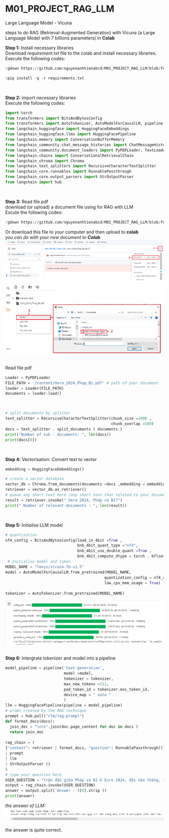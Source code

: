 # M01_PROJECT_RAG_LLM
Large Language Model - Vicuna

steps to do RAG (Retrieval-Augmented Generation) with Vicuna (a Large Language Model with 7 billions parameters) in **Colab**<br>  

**Step 1:** Install necessary libraries   
Download *requirement.txt* file to the colab and install necessary libraries.  
Execute the following codes:
```python
!gdown https://github.com/nguyenanhtienabcd/M01_PROJECT_RAG_LLM/blob/feature/RAG-LLM/requirements.txt
```
```python
!pip install -q -r requirements.txt
```
<br>  

**Step 2:** import necessary libraries  
Execute the following codes:
```python
import torch
from transformers import BitsAndBytesConfig
from transformers import AutoTokenizer, AutoModelForCausalLM, pipeline
from langchain_huggingface import HuggingFaceEmbeddings
from langchain_huggingface.llms import HuggingFacePipeline
from langchain.memory import ConversationBufferMemory
from langchain_community.chat_message_histories import ChatMessageHistory
from langchain_community.document_loaders import PyPDFLoader, TextLoader
from langchain.chains import ConversationalRetrievalChain
from langchain_chroma import Chroma
from langchain_text_splitters import RecursiveCharacterTextSplitter
from langchain_core.runnables import RunnablePassthrough
from langchain_core.output_parsers import StrOutputParser
from langchain import hub
```
<br>  

**Step 3:** Read file pdf  
download (or upload) a document file using for RAG with LLM  
Excute the following codes:
```python
!gdown https://github.com/nguyenanhtienabcd/M01_PROJECT_RAG_LLM/blob/feature/RAG-LLM/Uero_2024_Phap_Bi.pdf
```
Or download this file to your computer and then upload to **colab**  
*you can do with your new document to **Colab***
![Download figure](figures\1.png)  
![Upload figure](figures\2.png) <br><br>  

Read file pdf
```python
Loader = PyPDFLoader
FILE_PATH = '/content/Uero_2024_Phap_Bi.pdf' # path of your document
loader = Loader(FILE_PATH)
documents = loader.load()
```
<br>  

```python
# split documents by splitter 
text_splitter = RecursiveCharacterTextSplitter(chunk_size =1000 ,
                                               chunk_overlap =100)
docs = text_splitter . split_documents ( documents )
print("Number of sub - documents: ", len(docs))
print(docs[0])
```  
<br>  

**Step 4:** Vectorisation: Convert text to vector
```python
embedding = HuggingFaceEmbeddings()
```
```python
# create a vector database
vector_db = Chroma.from_documents(documents =docs ,embedding = embedding)
retriever = vector_db.as_retriever()
# queue any short text here (any short text that related to your document)
result = retriever.invoke(" Uero 2024, Pháp và Bỉ?")
print(" Number of relevant documents : ", len(result))
```
<br>  

**Step 5:** Initialise LLM model
```python
# quantization
nf4_config = BitsAndBytesConfig(load_in_4bit =True ,
                                bnb_4bit_quant_type ="nf4",
                                bnb_4bit_use_double_quant =True ,
                                bnb_4bit_compute_dtype = torch . bfloat16)
 # Initialise model and token
MODEL_NAME = "lmsys/vicuna-7b-v1.5"
model = AutoModelForCausalLM.from_pretrained(MODEL_NAME,
                                            quantization_config = nf4_config,
                                            low_cpu_mem_usage = True)

tokenizer = AutoTokenizer.from_pretrained(MODEL_NAME)
```
![model and token](figures\3.png)  
<br>  

**Step 6:** Intergrate tokenizer and model into a pipeline
```python
model_pipeline = pipeline('text-generation',
                          model =model,
                          tokenizer = tokenizer,
                          max_new_tokens =512,
                          pad_token_id = tokenizer.eos_token_id,
                          device_map = " auto "
                          )
llm = HuggingFacePipeline(pipeline = model_pipeline)
# promt created by the RAG technique
prompt = hub.pull("rlm/rag-prompt")
def format_docs(docs):
  join_doc = "\n\n".join(doc.page_content for doc in docs )
  return join_doc

rag_chain = (
{"context": retriever | format_docs, "question": RunnablePassthrough()}
| prompt
| llm
| StrOutputParser ()
)
# type your question here
USER_QUESTION = "trận đấu giữa Pháp và Bỉ ở Euro 2024, đội nào thắng, thắng bao nhiêu bàn, ai ghi bàn thắng?"
output = rag_chain.invoke(USER_QUESTION)
answer = output.split('Answer :')[0].strip ()
print(answer)
```
*the answer of LLM:*
![the answer](figures\4.png)

the answer is quite correct.



